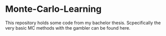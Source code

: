 # Monte-Carlo-Learning

This repository holds some code from my bachelor thesis. Scpecifically the very basic MC methods with the gambler can be found here.

